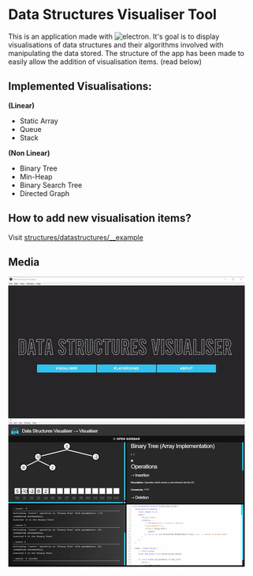 # Data Structures Visualiser Tool
This is an application made with ![electron](https://github.com/electron/electron). It's goal is to display visualisations of data structures and their algorithms involved with manipulating the data stored. The structure of the app has been made to easily allow the addition of visualisation items. (read below)

## Implemented Visualisations:
**(Linear)**
- Static Array
- Queue
- Stack

**(Non Linear)**
- Binary Tree
- Min-Heap
- Binary Search Tree
- Directed Graph

## How to add new visualisation items?
Visit [structures/datastructures/__example](structures/datastructures/__example)

## Media
![](assets/repo-media/r1.gif)
![](assets/repo-media/r2.gif)
